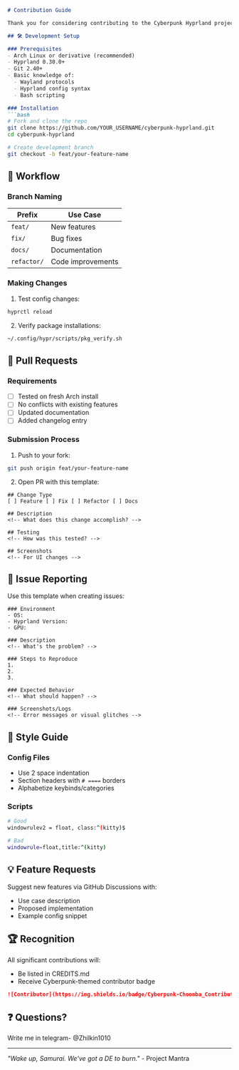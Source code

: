 ```markdown
# Contribution Guide

Thank you for considering contributing to the Cyberpunk Hyprland project! This guide will help you set up the development environment and submit changes.

## 🛠️ Development Setup

### Prerequisites
- Arch Linux or derivative (recommended)
- Hyprland 0.30.0+
- Git 2.40+
- Basic knowledge of:
  - Wayland protocols
  - Hyprland config syntax
  - Bash scripting

### Installation
```bash
# Fork and clone the repo
git clone https://github.com/YOUR_USERNAME/cyberpunk-hyprland.git
cd cyberpunk-hyprland

# Create development branch
git checkout -b feat/your-feature-name
```

## 🔧 Workflow

### Branch Naming
| Prefix | Use Case |
|--------|----------|
| `feat/` | New features |
| `fix/` | Bug fixes |
| `docs/` | Documentation |
| `refactor/` | Code improvements |

### Making Changes
1. Test config changes:
```bash
hyprctl reload
```

2. Verify package installations:
```bash
~/.config/hypr/scripts/pkg_verify.sh
```

## 📝 Pull Requests

### Requirements
- [ ] Tested on fresh Arch install
- [ ] No conflicts with existing features
- [ ] Updated documentation
- [ ] Added changelog entry

### Submission Process
1. Push to your fork:
```bash
git push origin feat/your-feature-name
```
2. Open PR with this template:
```
## Change Type
[ ] Feature [ ] Fix [ ] Refactor [ ] Docs

## Description
<!-- What does this change accomplish? -->

## Testing
<!-- How was this tested? -->

## Screenshots
<!-- For UI changes -->
```

## 🐛 Issue Reporting

Use this template when creating issues:
```
### Environment
- OS: 
- Hyprland Version: 
- GPU: 

### Description
<!-- What's the problem? -->

### Steps to Reproduce
1. 
2. 
3. 

### Expected Behavior
<!-- What should happen? -->

### Screenshots/Logs
<!-- Error messages or visual glitches -->
```

## 🎨 Style Guide

### Config Files
- Use 2 space indentation
- Section headers with `# ====` borders
- Alphabetize keybinds/categories

### Scripts
```bash
# Good
windowrulev2 = float, class:^(kitty)$

# Bad
windowrule=float,title:^(kitty)
```

## 💡 Feature Requests

Suggest new features via GitHub Discussions with:
- Use case description
- Proposed implementation
- Example config snippet

## 🏆 Recognition

All significant contributions will:
- Be listed in CREDITS.md
- Receive Cyberpunk-themed contributor badge
```markdown
![Contributor](https://img.shields.io/badge/Cyberpunk-Choomba_Contributor-ff00ff)
```

## ❓ Questions?

 Write me in telegram- @Zhilkin1010

---

*"Wake up, Samurai. We've got a DE to burn."* - Project Mantra
```
